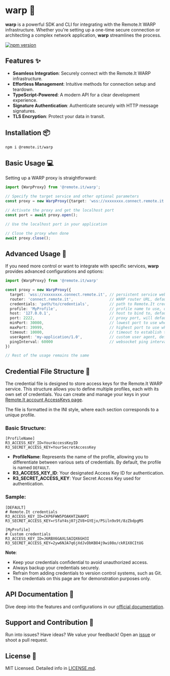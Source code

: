 # warp :rocket:

**warp** is a powerful SDK and CLI for integrating with the Remote.It WARP infrastructure. Whether you're setting up a
one-time secure connection or architecting a complex network application, **warp** streamlines the process.

[![npm version](https://badge.fury.io/js/%40remote.it%2Fwarp.svg)](https://www.npmjs.com/package/@remote.it/warp)

## Features :sparkles:

- **Seamless Integration**: Securely connect with the Remote.It WARP infrastructure.
- **Effortless Management**: Intuitive methods for connection setup and teardown.
- **TypeScript-Powered**: A modern API for a clear development experience.
- **Signature Authentication**: Authenticate securely with HTTP message signatures.
- **TLS Encryption**: Protect your data in transit.

## Installation :package:

```shell
npm i @remote.it/warp
```

## Basic Usage :computer:

Setting up a WARP proxy is straightforward:

```typescript
import {WarpProxy} from '@remote.it/warp';

// Specify the target service and other optional parameters
const proxy = new WarpProxy({target: 'wss://xxxxxxxx.connect.remote.it'});

// Activate the proxy and get the localhost port
const port = await proxy.open();

// Use the localhost port in your application

// Close the proxy when done
await proxy.close();
```

## Advanced Usage :wrench:

If you need more control or want to integrate with specific services, **warp** provides advanced configurations and
options:

```typescript
import {WarpProxy} from '@remote.it/warp'

const proxy = new WarpProxy({
  target: 'wss://xxxxxxxx.connect.remote.it', // persistent service websocket URL, link ID or service ID
  router: 'connect.remote.it',                // WARP router URL, defaults to 'connect.remote.it'
  credentials: 'path/to/credentials',         // path to Remote.It credentials file, defaults to ~/.remoteit/credentials
  profile: 'MyProfile',                       // profile name to use, defaults to 'DEFAULT'
  host: '127.0.0.1',                          // host to bind to, defaults to '127.0.0.1'
  port: 2222,                                 // proxy port, will default to the first available port in the range below
  minPort: 30000,                             // lowest port to use when searching for an available port, defaults to 30000
  maxPort: 39999,                             // highest port to use when searching for an available port, defaults to 39999
  timeout: 10000,                             // timeout to establish the websocket connection, defaults to 10000
  userAgent: 'my-application/1.0',            // custom user agent, defaults to 'remoteit-warp/1.0'
  pingInterval: 60000                         // websocket ping interval, defaults to 60000
})

// Rest of the usage remains the same
```

## Credential File Structure :key:

The credential file is designed to store access keys for the Remote.It WARP service. This structure allows you to define
multiple profiles, each with its own set of credentials. You can create and manage your keys in your [Remote.It account AccessKeys page](https://link.remote.it/credentials).

The file is formatted in the INI style, where each section corresponds to a unique profile.

### Basic Structure:

```credentials
[ProfileName]
R3_ACCESS_KEY_ID=YourAccessKeyID
R3_SECRET_ACCESS_KEY=YourSecretAccessKey
```

- **ProfileName**: Represents the name of the profile, allowing you to differentiate between various sets of
  credentials. By default, the profile is named `DEFAULT`.
- **R3_ACCESS_KEY_ID**: Your designated Access Key ID for authentication.
- **R3_SECRET_ACCESS_KEY**: Your Secret Access Key used for authentication.

### Sample:

```credentials
[DEFAULT]
# Remote.It credentials
R3_ACCESS_KEY_ID=CKP6FWW5POAKHTZAAKPI
R3_SECRET_ACCESS_KEY=rSfaY4sj07jZV8+GYEjx/PSiln9x9t/8zZbdpgMS

[MyProfile]
# Custom credentials
R3_ACCESS_KEY_ID=J6RBX6GAXLSAIQX6GH3I
R3_SECRET_ACCESS_KEY=2yw6NJA7q6jXdJvDbKBO4j9wi08o/ckR1X8CItUG
```

**Note**:

- Keep your credentials confidential to avoid unauthorized access.
- Always backup your credentials securely.
- Refrain from adding credentials to version control systems, such as Git.
- The credentials on this page are for demonstration purposes only.

## API Documentation :book:

Dive deep into the features and configurations in our [official documentation](https://github.com/remoteit/warp-js).

## Support and Contribution :raising_hand:

Run into issues? Have ideas? We value your feedback! Open an [issue](https://github.com/remoteit/warp-js/issues) or
shoot a pull request.

## License :page_facing_up:

MIT Licensed. Detailed info in [LICENSE.md](LICENSE.md).
